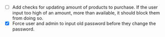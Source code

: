 - [ ] Add checks for updating amount of products to purchase. If the user input too high of an amount, more than available, it should block them from doing so.
- [x] Force user and admin to input old password before they change the password.
